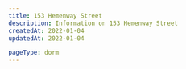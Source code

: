 ```yaml
---
title: 153 Hemenway Street
description: Information on 153 Hemenway Street
createdAt: 2022-01-04
updatedAt: 2022-01-04

pageType: dorm
---
```

  
  